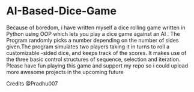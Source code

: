 # AI-Based-Dice-Game
Because of boredom, i have written myself a dice rolling game written in Python using OOP which lets you play a dice game   against an AI . The Program randomly picks a number depending on the number of sides given.The program simulates two players taking it in turns to roll a customizable -sided dice, and keeps track of the scores. It makes use of the three basic control structures of sequence, selection and iteration. Please have fun playing this game and support my repo so i could upload more awesome projects in the upcoming  future



Credits
@Pradhu007
